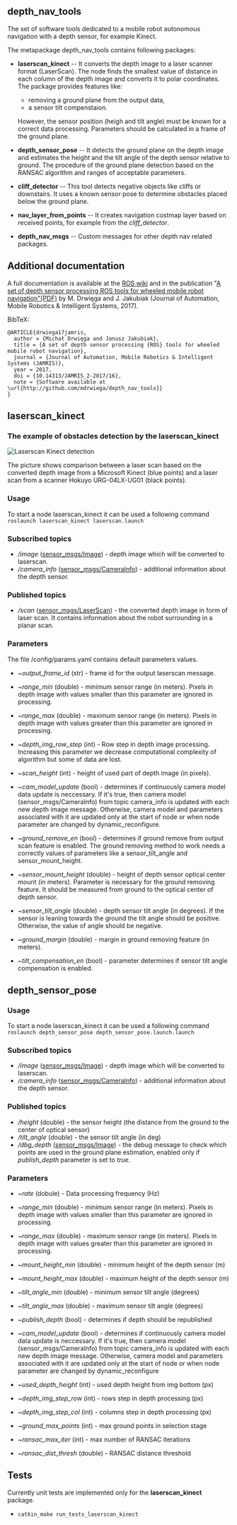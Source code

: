 ## depth_nav_tools
The set of software tools dedicated to a mobile robot autonomous navigation with a depth sensor, for example Kinect.

The metapackage depth_nav_tools contains following packages:

- **laserscan_kinect** -- It converts the depth image to a laser scanner format (LaserScan).
The node finds the smallest value of distance in each column of the depth image
and converts it to polar coordinates. The package provides features like:
  - removing a ground plane from the output data,
  - a sensor tilt compenstaion.

  However, the sensor position (heigh and tilt angle) must be known for a correct data processing.
  Parameters should be calculated in a frame of the ground plane.

- **depth_sensor_pose** -- It detects the ground plane on the depth image and estimates the height and the tilt angle of the depth sensor relative to ground.
The procedure of the ground plane detection based on the RANSAC algorithm and ranges of acceptable parameters.

- **cliff_detector** -- This tool detects negative objects like cliffs or downstairs.
It uses a known sensor pose to determine obstacles placed below the ground plane.

- **nav_layer_from_points** -- It creates navigation costmap layer based on received points, for example from the *cliff_detector*.

- **depth_nav_msgs** -- Custom messages for other depth nav related packages.

## Additional documentation
A full documentation is available at the [ROS wiki](http://wiki.ros.org/depth_nav_tools) and in the publication "[A set of depth sensor processing ROS tools for wheeled mobile robot navigation"(PDF)](http://www.jamris.org/images/ISSUES/ISSUE-2017-02/48_56%20Drwiega.pdf) by M. Drwięga and J. Jakubiak (Journal of Automation, Mobile Robotics & Intelligent Systems, 2017).

BibTeX:
```
@ARTICLE{drwiega17jamris,
  author = {Michał Drwięga and Janusz Jakubiak},
  title = {A set of depth sensor processing {ROS} tools for wheeled mobile robot navigation},
  journal = {Journal of Automation, Mobile Robotics & Intelligent Systems (JAMRIS)},
  year = 2017,
  doi = {10.14313/JAMRIS_2-2017/16},
  note = {Software available at \url{http://github.com/mdrwiega/depth_nav_tools}}
}
```

## laserscan_kinect
### The example of obstacles detection by the laserscan_kinect
![Laserscan Kinect detection](http://wiki.ros.org/laserscan_kinect?action=AttachFile&do=get&target=laserscan_kinect_detection.jpg)

The picture shows comparison between a laser scan based on the converted depth image from a Microsoft Kinect (blue points) and a laser scan from a scanner Hokuyo URG-04LX-UG01 (black points).

### Usage
To start a node laserscan_kinect it can be used a following command
`roslaunch laserscan_kinect laserscan.launch`

### Subscribed topics
- */image* ([sensor_msgs/Image](http://docs.ros.org/en/api/sensor_msgs/html/msg/Image.html)) - depth image which will be converted to laserscan.
- */camera_info* ([sensor_msgs/CameraInfo](http://docs.ros.org/en/api/sensor_msgs/html/msg/CameraInfo.html)) - additional information about the depth sensor.

### Published topics
- */scan* ([sensor_msgs/LaserScan](http://docs.ros.org/en/api/sensor_msgs/html/msg/LaserScan.html)) - the converted depth image in form of laser scan. It contains information about the robot surrounding in a planar scan.

### Parameters
The file /config/params.yaml contains default parameters values.

- *~output_frame_id* (str) - frame id for the output laserscan message.
- *~range_min* (double) - minimum sensor range (in meters). Pixels in depth image with values smaller than this parameter are ignored in processing.
- *~range_max* (double) - maximum sensor range (in meters). Pixels in depth image with values greater than this parameter are ignored in processing.
- *~depth_img_row_step* (int) - Row step in depth image processing. Increasing this parameter we decrease computational complexity of algorithm but some of data are lost.
- *~scan_height* (int) - height of used part of depth image (in pixels).
- *~cam_model_update* (bool) - determines if continuously camera model data update is neccessary. If it's true, then camera model (sensor_msgs/CameraInfo) from topic camera_info is updated with each new depth image message. Otherwise, camera model and parameters associated with it are updated only at the start of node or when node parameter are changed by dynamic_reconfigure.

- *~ground_remove_en* (bool) - determines if ground remove from output scan feature is enabled. The ground removing method to work needs a correctly values of parameters like a sensor_tilt_angle and sensor_mount_height.
- *~sensor_mount_height* (double) - height of depth sensor optical center mount (in meters). Parameter is necessary for the ground removing feature. It should be measured from ground to the optical center of depth sensor.
- *~sensor_tilt_angle* (double) - depth sensor tilt angle (in degrees). If the sensor is leaning towards the ground the tilt angle should be positive. Otherwise, the value of angle should be negative.
- *~ground_margin* (double) - margin in ground removing feature (in meters).
- *~tilt_compensation_en* (bool) - parameter determines if sensor tilt angle compensation is enabled.


## depth_sensor_pose
### Usage
To start a node laserscan_kinect it can be used a following command
`roslaunch depth_sensor_pose depth_sensor_pose.launch.launch`

### Subscribed topics
- */image* ([sensor_msgs/Image](http://docs.ros.org/en/api/sensor_msgs/html/msg/Image.html)) - depth image which will be converted to laserscan.
- */camera_info* ([sensor_msgs/CameraInfo](http://docs.ros.org/en/api/sensor_msgs/html/msg/CameraInfo.html)) - additional information about the depth sensor.

### Published topics
- */height* (double) - the sensor height (the distance from the ground to the center of optical sensor)
- */tilt_angle* (double) - the sensor tilt angle (in deg)
- */dbg_depth* ([sensor_msgs/Image](http://docs.ros.org/en/api/sensor_msgs/html/msg/Image.html)) - the debug message to check which points are used in the ground plane estimation, enabled only if *publish_depth* parameter is set to *true*.

### Parameters
- *~rate* (dobule) - Data processing frequency  (Hz)
- *~range_min* (double) - minimum sensor range (in meters). Pixels in depth image with values smaller than this parameter are ignored in processing.
- *~range_max* (double) - maximum sensor range (in meters). Pixels in depth image with values greater than this parameter are ignored in processing.
- *~mount_height_min* (double) - minimum height of the depth sensor (m)
- *~mount_height_max* (double) - maximum height of the depth sensor (m)
- *~tilt_angle_min* (double) - minimum sensor tilt angle (degrees)
- *~tilt_angle_max* (double) - maximum sensor tilt angle (degrees)
- *~publish_depth* (bool) - determines if depth should be republished
- *~cam_model_update* (bool) - determines if continuously camera model data update is neccessary. If it's true, then camera model (sensor_msgs/CameraInfo) from topic camera_info is updated with each new depth image message. Otherwise, camera model and parameters associated with it are updated only at the start of node or when node parameter are changed by dynamic_reconfigure
- *~used_depth_height* (int) - used depth height from img bottom (px)
- *~depth_img_step_row* (int) - rows step in depth processing (px)
- *~depth_img_step_col* (int) - columns step in depth processing (px)

- *~ground_max_points* (int) - max ground points in selection stage
- *~ransac_max_iter* (int) - max number of RANSAC iterations
- *~ransac_dist_thresh* (double) - RANSAC distance threshold


## Tests
Currently unit tests are implemented only for the **laserscan_kinect** package.
- `catkin_make run_tests_laserscan_kinect`
